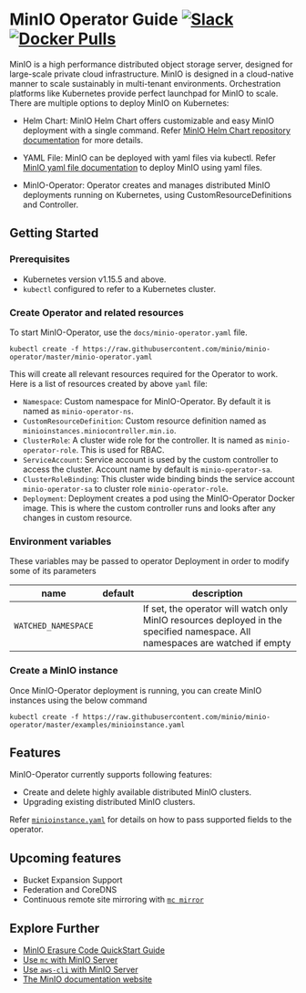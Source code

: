 # MinIO Operator Guide [![Slack](https://slack.min.io/slack?type=svg)](https://slack.min.io) [![Docker Pulls](https://img.shields.io/docker/pulls/minio/k8s-operator.svg?maxAge=604800)](https://hub.docker.com/r/minio/k8s-operator)

MinIO is a high performance distributed object storage server, designed for large-scale private cloud infrastructure. MinIO is designed in a cloud-native manner to scale sustainably in multi-tenant environments. Orchestration platforms like Kubernetes provide perfect launchpad for MinIO to scale. There are multiple options to deploy MinIO on Kubernetes:

- Helm Chart: MinIO Helm Chart offers customizable and easy MinIO deployment with a single command. Refer [MinIO Helm Chart repository documentation](https://github.com/helm/charts/tree/master/stable/minio) for more details.

- YAML File: MinIO can be deployed with yaml files via kubectl. Refer [MinIO yaml file documentation](https://docs.min.io/docs/deploy-minio-on-kubernetes.html) to deploy MinIO using yaml files.

- MinIO-Operator: Operator creates and manages distributed MinIO deployments running on Kubernetes, using CustomResourceDefinitions and Controller.

## Getting Started

### Prerequisites

- Kubernetes version v1.15.5 and above.
- `kubectl` configured to refer to a Kubernetes cluster.

### Create Operator and related resources

To start MinIO-Operator, use the `docs/minio-operator.yaml` file.

```
kubectl create -f https://raw.githubusercontent.com/minio/minio-operator/master/minio-operator.yaml
```

This will create all relevant resources required for the Operator to work. Here is a list of resources created by above `yaml` file:

- `Namespace`: Custom namespace for MinIO-Operator. By default it is named as `minio-operator-ns`.
- `CustomResourceDefinition`: Custom resource definition named as `minioinstances.miniocontroller.min.io`.
- `ClusterRole`: A cluster wide role for the controller. It is named as `minio-operator-role`. This is used for RBAC.
- `ServiceAccount`: Service account is used by the custom controller to access the cluster. Account name by default is `minio-operator-sa`.
- `ClusterRoleBinding`: This cluster wide binding binds the service account `minio-operator-sa` to cluster role `minio-operator-role`.
- `Deployment`: Deployment creates a pod using the MinIO-Operator Docker image. This is where the custom controller runs and looks after any changes in custom resource.

### Environment variables

These variables may be passed to operator Deployment in order to modify some of its parameters

| name                | default | description                                                                                                                   |
| ---                 | ---     | ---                                                                                                                           |
| `WATCHED_NAMESPACE` |         | If set, the operator will watch only MinIO resources deployed in the specified namespace. All namespaces are watched if empty |

### Create a MinIO instance

Once MinIO-Operator deployment is running, you can create MinIO instances using the below command

```
kubectl create -f https://raw.githubusercontent.com/minio/minio-operator/master/examples/minioinstance.yaml
```

## Features

MinIO-Operator currently supports following features:

- Create and delete highly available distributed MinIO clusters.
- Upgrading existing distributed MinIO clusters.

Refer [`minioinstance.yaml`](https://raw.githubusercontent.com/minio/minio-operator/master/examples/minioinstance.yaml) for details on how to pass supported fields to the operator.

## Upcoming features

- Bucket Expansion Support
- Federation and CoreDNS
- Continuous remote site mirroring with [`mc mirror`](https://docs.minio.io/docs/minio-client-complete-guide.html#mirror)

## Explore Further

- [MinIO Erasure Code QuickStart Guide](https://docs.min.io/docs/minio-erasure-code-quickstart-guide)
- [Use `mc` with MinIO Server](https://docs.min.io/docs/minio-client-quickstart-guide)
- [Use `aws-cli` with MinIO Server](https://docs.min.io/docs/aws-cli-with-minio)
- [The MinIO documentation website](https://docs.min.io)
